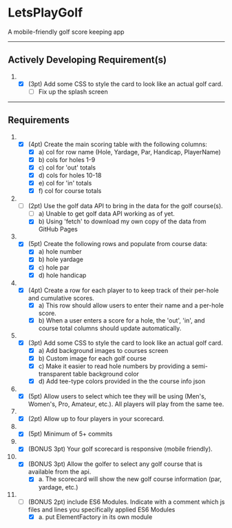 # LetsPlayGolf
A mobile-friendly golf score keeping app

---
## Actively Developing Requirement(s)
1. - [x] (3pt) Add some CSS to style the card to look like an actual golf card.
     - [ ] Fix up the splash screen

---
## Requirements
1. - [x] (4pt) Create the main scoring table with the following columns:
     - [x] a) col for row name (Hole, Yardage, Par, Handicap, PlayerName)
     - [x] b) cols for holes 1-9
     - [x] c) col for 'out' totals
     - [x] d) cols for holes 10-18
     - [x] e) col for 'in' totals
     - [x] f) col for course totals
1. - [ ] (2pt) Use the golf data API to bring in the data for the golf
course(s).
     - [ ] a) Unable to get golf data API working as of yet.
     - [x] b) Using 'fetch' to download my own copy of the data from GitHub Pages
1. - [x] (5pt) Create the following rows and populate from course data:
     - [x] a) hole number
     - [x] b) hole yardage
     - [x] c) hole par
     - [x] d) hole handicap
1. - [x] (4pt) Create a row for each player to to keep track of their per-hole and
cumulative scores.
     - [x] a) This row should allow users to enter their name and a per-hole score.
     - [x] b) When a user enters a score for a hole, the 'out', 'in', and course
  total columns should update automatically.
1. - [x] (3pt) Add some CSS to style the card to look like an actual golf card.
     - [x] a) Add background images to courses screen
     - [x] b) Custom image for each golf course
     - [x] c) Make it easier to read hole numbers by providing a semi-transparent table background color
     - [x] d) Add tee-type colors provided in the the course info json
1. - [x] (5pt) Allow users to select which tee they will be using
(Men's, Women's, Pro, Amateur, etc.). All players will play from the same tee.
1. - [x] (2pt) Allow up to four players in your scorecard.
1. - [x] (5pt) Minimum of 5+ commits
1. - [x] (BONUS 3pt) Your golf scorecard is responsive (mobile friendly).
1. - [x] (BONUS 3pt) Allow the golfer to select any golf course that is available
from the api.
     - [x] a. The scorecard will show the new golf course information (par, yardage, etc.)
1. - [ ] (BONUS 2pt) include ES6 Modules. Indicate with a comment which js files
and lines you specifically applied ES6 Modules
     - [x] a. put ElementFactory in its own module
